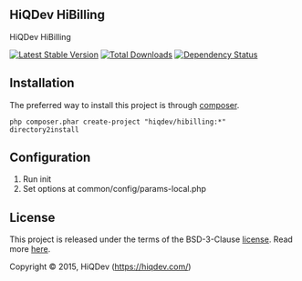 HiQDev HiBilling
----------------

HiQDev HiBilling

[![Latest Stable Version](https://poser.pugx.org/hiqdev/hibilling/v/stable.png)](https://packagist.org/packages/hiqdev/hibilling)
[![Total Downloads](https://poser.pugx.org/hiqdev/hibilling/downloads.png)](https://packagist.org/packages/hiqdev/hibilling)
[![Dependency Status](https://www.versioneye.com/php/hiqdev:hibilling/dev-master/badge.svg)](https://www.versioneye.com/php/hiqdev:hibilling/dev-master)

## Installation

The preferred way to install this project is through [composer](http://getcomposer.org/download/).

```
php composer.phar create-project "hiqdev/hibilling:*" directory2install
```

## Configuration

1. Run init
2. Set options at common/config/params-local.php

## License

This project is released under the terms of the BSD-3-Clause [license](https://github.com/hiqdev/hidev/blob/master/LICENSE).
Read more [here](http://choosealicense.com/licenses/bsd-3-clause).

Copyright © 2015, HiQDev (https://hiqdev.com/)

